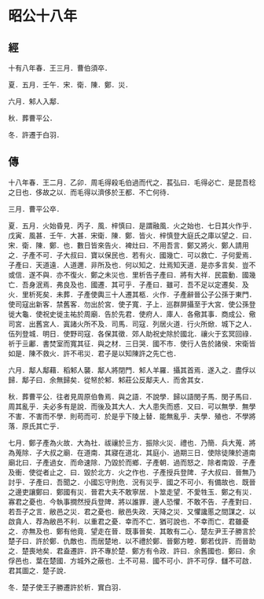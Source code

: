 # 昭公十八年
## 經

十有八年春．王三月．曹伯須卒．

夏．五月．壬午．宋．衛．陳．鄭．災．

六月．邾人入鄅．

秋．葬曹平公．

冬．許遷于白羽．

## 傳

十八年春．王二月．乙卯．周毛得殺毛伯過而代之．萇弘曰．毛得必亡．是昆吾稔之日也．侈故之以．而毛得以濟侈於王都．不亡何待．

三月．曹平公卒．

夏．五月．火始昏見．丙子．風．梓慎曰．是謂融風．火之始也．七日其火作乎．戊寅．風甚．壬午．大甚．宋衛．陳．鄭．皆火．梓慎登大庭氏之庫以望之．曰．宋．衛．陳．鄭．也．數日皆來告火．裨灶曰．不用吾言．鄭又將火．鄭人請用之．子產不可．子大叔曰．寶以保民也．若有火．國幾亡．可以救亡．子何愛焉．子產曰．天道遠．人道邇．非所及也．何以知之．灶焉知天道．是亦多言矣．豈不或信．遂不與．亦不復火．鄭之未災也．里析告子產曰．將有大祥．民震動．國幾亡．吾身泯焉．弗良及也．國遷．其可乎．子產曰．雖可．吾不足以定遷矣．及火．里析死矣．未葬．子產使輿三十人遷其柩．火作．子產辭晉公子公孫于東門．使司寇出新客．禁舊客．勿出於宮．使子寬．子上．巡群屏攝至于大宮．使公孫登徙大龜．使祝史徙主祐於周廟．告於先君．使府人．庫人．各儆其事．商成公．儆司宮．出舊宮人．寘諸火所不及．司馬．司寇．列居火道．行火所焮．城下之人．伍列登城．明日．使野司寇．各保其徵．郊人助祝史除於國北．禳火于玄冥回祿．祈于亖鄘．書焚室而寬其征．與之材．三日哭．國不市．使行人告於諸侯．宋衛皆如是．陳不救火．許不弔災．君子是以知陳許之先亡也．

六月．鄅人鄅藉．稻邾人襲．鄅人將閉門．邾人羊羅．攝其首焉．遂入之．盡俘以歸．鄅子曰．余無歸矣．從帑於邾．邾莊公反鄅夫人．而舍其女．

秋．葬曹平公．往者見周原伯魯焉．與之語．不說學．歸以語閔子馬．閔子馬曰．周其亂乎．夫必多有是說．而後及其大人．大人患失而惑．又曰．可以無學．無學不害．不害而不學．則苟而可．於是乎下陵上替．能無亂乎．夫學．殖也．不學將落．原氏其亡乎．

七月．鄭子產為火故．大為社．祓禳於亖方．振除火災．禮也．乃簡．兵大蒐．將為蒐除．子大叔之廟．在道南．其寢在道北．其庭小．過期三日．使除徒陳於道南廟北曰．子產過女．而命速除．乃毀於而鄉．子產朝．過而怒之．除者南毀．子產及衝．使從者止之．曰．毀於北方．火之作也．子產授兵登陴．子大叔曰．晉無乃討乎．子產曰．吾聞之．小國忘守則危．況有災乎．國之不可小．有備故也．既晉之邊吏讓鄭曰．鄭國有災．晉君大夫不敢寧居．卜筮走望．不愛牲玉．鄭之有災．寡君之憂也．今執事撊然授兵登陴．將以誰罪．邊人恐懼．不敢不告．子產對曰．若吾子之言．敝邑之災．君之憂也．敝邑失政．天降之災．又懼讒慝之間謀之．以啟貪人．荐為敝邑不利．以重君之憂．幸而不亡．猶可說也．不幸而亡．君雖憂之．亦無及也．鄭有他竟．望走在晉．既事晉矣．其敢有二心．楚左尹王子勝言於楚子曰．許於鄭．仇敵也．而居楚地．以不禮於鄭．晉鄭方睦．鄭若伐許．而晉助之．楚喪地矣．君盍遷許．許不專於楚．鄭方有令政．許曰．余舊國也．鄭曰．余俘邑也．葉在楚國．方城外之蔽也．土不可易．國不可小．許不可俘．讎不可啟．君其圖之．楚子說．

冬．楚子使王子勝遷許於析．實白羽．


